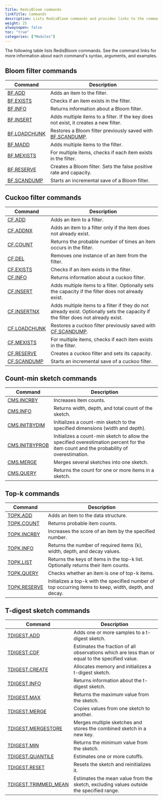 ```yaml
---
Title: RedisBloom commands 
linkTitle: Commands 
description: Lists RedisBloom commands and provides links to the command reference pages.
weight: 25
alwaysopen: false
toc: "true"
categories: ["Modules"]
---
```


The following table lists RedisBloom commands. See the command links for more information about each command's syntax, arguments, and examples.

## Bloom filter commands

| Command | Description |
|---------|-------------|
| [BF.ADD](https://redis.io/commands/bf.add) | Adds an item to the filter. |
| [BF.EXISTS](https://redis.io/commands/bf.exists) | Checks if an item exists in the filter. |
| [BF.INFO](https://redis.io/commands/bf.info) | Returns information about a Bloom filter. |
| [BF.INSERT](https://redis.io/commands/bf.insert) | Adds multiple items to a filter. If the key does not exist, it creates a new filter. |
| [BF.LOADCHUNK](https://redis.io/commands/bf.loadchunk) | Restores a Bloom filter previously saved with [BF.SCANDUMP](https://redis.io/commands/bf.scandump). |
| [BF.MADD](https://redis.io/commands/bf.madd) | Adds multiple items to the filter. |
| [BF.MEXISTS](https://redis.io/commands/bf.mexists) | For multiple items, checks if each item exists in the filter. |
| [BF.RESERVE](https://redis.io/commands/bf.reserve) | Creates a Bloom filter. Sets the false positive rate and capacity. |
| [BF.SCANDUMP](https://redis.io/commands/bf.scandump) | Starts an incremental save of a Bloom filter. |

## Cuckoo filter commands

| Command | Description |
|---------|-------------|
| [CF.ADD](https://redis.io/commands/cf.add) | Adds an item to a filter. |
| [CF.ADDNX](https://redis.io/commands/cf.addnx) | Adds an item to a filter only if the item does not already exist. |
| [CF.COUNT](https://redis.io/commands/cf.count) | Returns the probable number of times an item occurs in the filter. |
| [CF.DEL](https://redis.io/commands/cf.del) | Removes one instance of an item from the filter. |
| [CF.EXISTS](https://redis.io/commands/cf.exists) | Checks if an item exists in the filter. |
| [CF.INFO](https://redis.io/commands/cf.info) | Returns information about a cuckoo filter. |
| [CF.INSERT](https://redis.io/commands/cf.insert) | Adds multiple items to a filter. Optionally sets the capacity if the filter does not already exist. |
| [CF.INSERTNX](https://redis.io/commands/cf.insertnx) | Adds multiple items to a filter if they do not already exist. Optionally sets the capacity if the filter does not already exist. |
| [CF.LOADCHUNK](https://redis.io/commands/cf.loadchunk) | Restores a cuckoo filter previously saved with [CF.SCANDUMP](https://redis.io/commands/cf.scandump). |
| [CF.MEXISTS](https://redis.io/commands/cf.mexists) | For multiple items, checks if each item exists in the filter. |
| [CF.RESERVE](https://redis.io/commands/cf.reserve) | Creates a cuckoo filter and sets its capacity. |
| [CF.SCANDUMP](https://redis.io/commands/cf.scandump) | Starts an incremental save of a cuckoo filter. |

## Count-min sketch commands

| Command | Description |
|---------|-------------|
| [CMS.INCRBY](https://redis.io/commands/cms.incrby) | Increases item counts. |
| [CMS.INFO](https://redis.io/commands/cms.info) | Returns width, depth, and total count of the sketch. |
| [CMS.INITBYDIM](https://redis.io/commands/cms.initbydim) | Initializes a count-min sketch to the specified dimensions (width and depth). |
| [CMS.INITBYPROB](https://redis.io/commands/cms.initbyprob) | Initializes a count-min sketch to allow the specified overestimation percent for the item count and the probability of overestimation. |
| [CMS.MERGE](https://redis.io/commands/cms.merge) | Merges several sketches into one sketch. |
| [CMS.QUERY](https://redis.io/commands/cms.query) | Returns the count for one or more items in a sketch. |

## Top-k commands

| Command | Description |
|---------|-------------|
| [TOPK.ADD](https://redis.io/commands/topk.add) | Adds an item to the data structure. |
| [TOPK.COUNT](https://redis.io/commands/topk.count) | Returns probable item counts. |
| [TOPK.INCRBY](https://redis.io/commands/topk.incrby) | Increases the score of an item by the specified number. |
| [TOPK.INFO](https://redis.io/commands/topk.info) | Returns the number of required items (k), width, depth, and decay values. |
| [TOPK.LIST](https://redis.io/commands/topk.list) | Returns the keys of items in the top-k list. Optionally returns their item counts. |
| [TOPK.QUERY](https://redis.io/commands/topk.query) | Checks whether an item is one of top-k items. |
| [TOPK.RESERVE](https://redis.io/commands/topk.reserve) | Initializes a top-k with the specified number of top occurring items to keep, width, depth, and decay. |

## T-digest sketch commands

| Command | Description |
|---------|-------------|
| [TDIGEST.ADD](https://redis.io/commands/tdigest.add) | Adds one or more samples to a t-digest sketch. |
| [TDIGEST.CDF](https://redis.io/commands/tdigest.cdf) | Estimates the fraction of all observations which are less than or equal to the specified value. |
| [TDIGEST.CREATE](https://redis.io/commands/tdigest.create) | Allocates memory and initializes a t-digest sketch. |
| [TDIGEST.INFO](https://redis.io/commands/tdigest.info) | Returns information about the t-digest sketch. |
| [TDIGEST.MAX](https://redis.io/commands/tdigest.max) | Returns the maximum value from the sketch. |
| [TDIGEST.MERGE](https://redis.io/commands/tdigest.merge) | Copies values from one sketch to another. |
| [TDIGEST.MERGESTORE](https://redis.io/commands/tdigest.mergestore) | Merges multiple sketches and stores the combined sketch in a new key. |
| [TDIGEST.MIN](https://redis.io/commands/tdigest.min) | Returns the minimum value from the sketch. |
| [TDIGEST.QUANTILE](https://redis.io/commands/tdigest.quantile) | Estimates one or more cutoffs. |
| [TDIGEST.RESET](https://redis.io/commands/tdigest.reset) | Resets the sketch and reinitializes it. |
| [TDIGEST.TRIMMED_MEAN](https://redis.io/commands/tdigest.trimmed_mean) | Estimates the mean value from the sketch, excluding values outside the specified range. |
